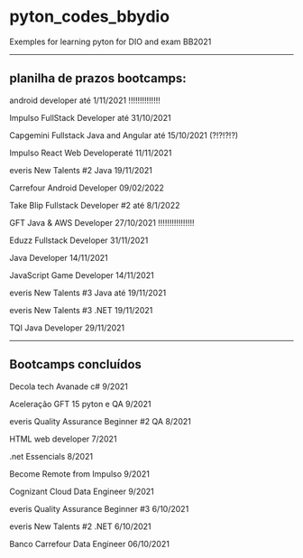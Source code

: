 # pyton_codes_bbydio
Exemples for learning pyton for DIO and exam BB2021


------------------------------------------------------------------
planilha de prazos bootcamps:
------------------------------------------------------------------

android developer até 1/11/2021 !!!!!!!!!!!!!!

Impulso FullStack Developer até 31/10/2021

Capgemini Fullstack Java and Angular até 15/10/2021 (?!?!?!?)

Impulso React Web Developeraté 11/11/2021

everis New Talents #2 Java 19/11/2021

Carrefour Android Developer 09/02/2022

Take Blip Fullstack Developer #2 até 8/1/2022

GFT Java & AWS Developer 27/10/2021 !!!!!!!!!!!!!!!!

Eduzz Fullstack Developer 31/11/2021

Java Developer 14/11/2021

JavaScript Game Developer 14/11/2021

everis New Talents #3 Java até  19/11/2021

everis New Talents #3 .NET 19/11/2021

TQI Java Developer 29/11/2021


------------------------------------------------------------
Bootcamps concluídos
------------------------------------------------------------
Decola tech Avanade c# 9/2021

Aceleração GFT 15 pyton e QA 9/2021

everis Quality Assurance Beginner #2 QA 8/2021

HTML web developer 7/2021

.net Essencials 8/2021

Become Remote from Impulso 9/2021

Cognizant Cloud Data Engineer 9/2021

everis Quality Assurance Beginner #3 6/10/2021

everis New Talents #2 .NET 6/10/2021

Banco Carrefour Data Engineer 06/10/2021
